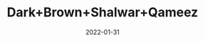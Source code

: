 ---
title: 'Dark+Brown+Shalwar+Qameez'
date: '2022-01-31' 
metatag: '' 
inventory: '3.0' 
draft: false 
# meta description 
shortDescripton: 'AKB-1996+Dark+Brown+Shalwar+Qameez'
description: 'Boys'
longdescription: '%3cp%3e%3cb%3eAKB-1996%3c%2fb%3e+Dark+Brown+Shalwar+Qameez%3c%2fp%3e%3cul%3e%3cli+style%3d%22line-height%3a+1.8%3b%22%3eFabric%3a+Wash+%26amp%3b+Wear%3c%2fli%3e%3cli+style%3d%22line-height%3a+1.8%3b%22%3ePlacket+Inner+Contrast%3c%2fli%3e%3cli+style%3d%22line-height%3a+1.8%3b%22%3eUnique+Metal+Buttons%3c%2fli%3e%3cli+style%3d%22line-height%3a+1.8%3b%22%3eFront+Pocket+Design+With+Unique+Metal+Anchor%3c%2fli%3e%3c%2ful%3e'
featured: False
# product Price
price: '1911.0'
priceBefore: '2730.0'
# Product Short Description
shortDescription: 'AKB-1996+Dark+Brown+Shalwar+Qameez'
productID: '7270F201-6762-EC11-995F-005056B3A416'
type: 'products'
category: 'Boys' 
thumnailproduct: 'https://alkhait.eralive.net/images/products/7270F201-6762-EC11-995F-005056B3A4161.png' 
images:
  - image: 'images/products/7270F201-6762-EC11-995F-005056B3A4161.png'  
  - image: 'images/products/7270F201-6762-EC11-995F-005056B3A4162.png'  
  - image: 'images/products/7270F201-6762-EC11-995F-005056B3A4163.png'  
Variants:
  - variant:
      ProductVariantID: '8A70F201-6762-EC11-995F-005056B3A416'  
      Size: '22'  
      RetailPrice: '1911'  
      priceBefore: '2730'
  - variant:
      ProductVariantID: 'A270F201-6762-EC11-995F-005056B3A416'  
      Size: '24'  
      RetailPrice: '1911'  
      priceBefore: '2730'
  - variant:
      ProductVariantID: 'BA70F201-6762-EC11-995F-005056B3A416'  
      Size: '26'  
      RetailPrice: '1911'  
      priceBefore: '2730'
  - variant:
      ProductVariantID: 'D270F201-6762-EC11-995F-005056B3A416'  
      Size: '28'  
      RetailPrice: '1911'  
      priceBefore: '2730'
  - variant:
      ProductVariantID: 'EA70F201-6762-EC11-995F-005056B3A416'  
      Size: '30'  
      RetailPrice: '1911'  
      priceBefore: '2730'
---